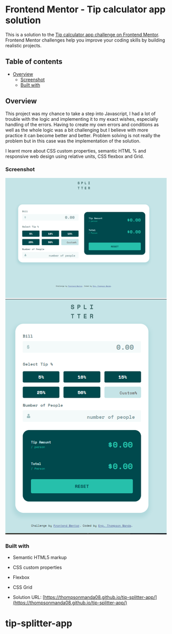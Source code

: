 # Frontend Mentor - Tip calculator app solution

This is a solution to the [Tip calculator app challenge on Frontend Mentor](https://www.frontendmentor.io/challenges/tip-calculator-app-ugJNGbJUX). Frontend Mentor challenges help you improve your coding skills by building realistic projects.

## Table of contents

- [Overview](#overview)
  - [Screenshot](#screenshot)
  - [Built with](#built-with)

## Overview

This project was my chance to take a step into Javascript, I had a lot of trouble with the logic and implementing it to my exact wishes, especially handling of the errors. Having to create my own errors and conditions as well as the whole logic was a bit challenging but I believe with more practice it can become better and better. Problem solving is not really the problem but in this case was the implementation of the solution.

I learnt more about CSS custom properties, semantic HTML % and responsive web design using relative units, CSS flexbox and Grid.

### Screenshot

![Desktop Screens Solution](solution-screenshots/desktop-screens.png)
![Tablet & Mobile Screens Solution](solution-screenshots/tablet&mobile-screens.png)

### Built with

- Semantic HTML5 markup
- CSS custom properties
- Flexbox
- CSS Grid

- Solution URL: [https://thompsonmanda08.github.io/tip-splitter-app/](https://thompsonmanda08.github.io/tip-splitter-app/)

# tip-splitter-app
